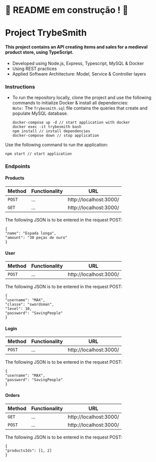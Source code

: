 # :construction: README em construção ! :construction:

# Project TrybeSmith
#### This project contains an API creating items and sales for a medieval product store, using TypeScript.

* Developed using Node.js, Express, Typescript, MySQL & Docker
* Using REST practices
* Applied Software Architecture: Model, Service & Controller layers

### Instructions
* To run the repository locally, clone the project and use the following commands to initialize Docker & install all dependencies:\
`Note:` The `Trybesmith.sql` file contains the queries that create and populate MySQL database.
  
  ```
  docker-compose up -d // start application with docker
  docker exec -it trybesmith bash
  npm install // install dependencies
  docker-compose down // stop application
  ```

Use the following command to run the application:
  ```
  npm start // start application
  ```

### Endpoints
#### Products

  | Method     | Functionality | URL |
  | ----------- | ----------- | ----------- |
  | `POST`   |  ... | http://localhost:3000/ |
  | `GET`   |  ... | http://localhost:3000/ |

The following JSON is to be entered in the request POST:
  ```
  {
  "name": "Espada longa",
  "amount": "30 peças de ouro"
  }
  ```

#### User

  | Method     | Functionality | URL |
  | ----------- | ----------- | ----------- |
  | `POST`   | ... | http://localhost:3000/ |

The following JSON is to be entered in the request POST:
  ```
  {
  "username": "MAX",
  "classe": "swordsman",
  "level": 10,
  "password": "SavingPeople"
  }
  ```

#### Login

  | Method     | Functionality | URL |
  | ----------- | ----------- | ----------- |
  | `POST`   | ... | http://localhost:3000/ |

The following JSON is to be entered in the request POST:
  ```
  {
  "username": "MAX",
  "password": "SavingPeople"
  }
  ```

#### Orders

  | Method     | Functionality | URL |
  | ----------- | ----------- | ----------- |
  | `GET`   | ... | http://localhost:3000/ |
  | `POST`   | ... | http://localhost:3000/ |

The following JSON is to be entered in the request POST:
  ```
  {
  "productsIds": [1, 2]
  }
  ```
